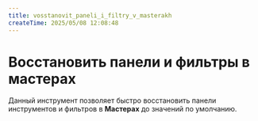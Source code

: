 ```yaml
---
title: vosstanovit_paneli_i_filtry_v_masterakh
createTime: 2025/05/08 12:08:48
---
```

# Восстановить панели и фильтры в мастерах
Данный инструмент позволяет быстро восстановить панели инструментов и фильтров в **Мастерах** до значений по умолчанию.
